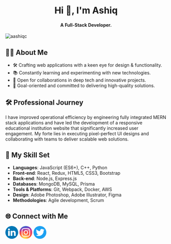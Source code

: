 <h1 align="center">Hi 👋, I'm Ashiq</h1>
<h4 align="center">A Full-Stack Developer.</h4>

<p align="left"> <img src="https://komarev.com/ghpvc/?username=aashiqc&label=Profile%20views&color=0e75b6&style=flat" alt="aashiqc" /> </p>

## 🙋‍♂️ About Me
- 🛠️ Crafting web applications with a keen eye for design & functionality.
- 📚 Constantly learning and experimenting with new technologies.
- 🤝 Open for collaborations in deep tech and innovative projects.
- 🎯 Goal-oriented and committed to delivering high-quality solutions.
  
## 🛠️ Professional Journey
I have improved operational efficiency by engineering fully integrated MERN stack applications and have led the development of a responsive educational institution website that significantly increased user engagement. My forte lies in executing pixel-perfect UI designs and collaborating with teams to deliver scalable web solutions.


## 💼 My Skill Set
- **Languages**: JavaScript (ES6+), C++, Python
- **Front-end**: React, Redux, HTML5, CSS3, Bootstrap
- **Back-end**: Node.js, Express.js
- **Databases**: MongoDB, MySQL, Prisma
- **Tools & Platforms**: Git, Webpack, Docker, AWS
- **Design**: Adobe Photoshop, Adobe Illustrator, Figma
- **Methodologies**: Agile development, Scrum
  
## 🌐 Connect with Me
<p align="left">
  <a href="https://www.linkedin.com/in/ashiq-c-07aa48186/" target="_blank"><img src="https://raw.githubusercontent.com/edent/SuperTinyIcons/master/images/svg/linkedin.svg" alt="LinkedIn" style="border-radius:50%;" width="40" height="40"/></a>
  <a href="https://www.instagram.com/ashiq.c_/" target="_blank"><img src="https://raw.githubusercontent.com/edent/SuperTinyIcons/master/images/svg/instagram.svg" alt="Instagram" style="border-radius:50%;" width="40" height="40"/></a>
  <a href="https://twitter.com/aashiqc" target="_blank"><img src="https://raw.githubusercontent.com/edent/SuperTinyIcons/master/images/svg/twitter.svg" alt="Twitter" style="border-radius:50%;" width="40" height="40"/></a>
</p>

